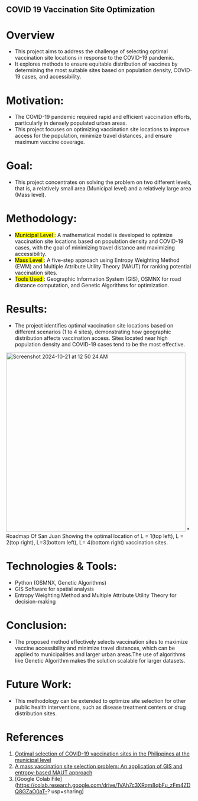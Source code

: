 ## COVID 19 Vaccination Site Optimization
# Overview
* This project aims to address the challenge of selecting optimal vaccination site locations in response to the COVID-19 pandemic. 
* It explores methods to ensure equitable distribution of vaccines by determining the most suitable sites based on population density, COVID-19 cases, and accessibility.
# Motivation:
* The COVID-19 pandemic required rapid and efficient vaccination efforts, particularly in densely populated urban areas. 
* This project focuses on optimizing vaccination site locations to improve access for the population, minimize travel distances, and ensure maximum vaccine coverage.

# Goal:
* This project concentrates on solving the problem on two different levels,
that is, a relatively small area (Municipal level) and a relatively large area
(Mass level).

# Methodology:
* <mark> Municipal Level </mark>: A mathematical model is developed to optimize vaccination site locations based on population density and COVID-19 cases,
  with the goal of minimizing travel distance and maximizing accessibility.
* <mark> Mass Level </mark>: A five-step approach using Entropy Weighting Method (EWM) and Multiple Attribute Utility Theory (MAUT) for ranking potential vaccination sites.
* <mark> Tools Used </mark> : Geographic Information System (GIS), OSMNX for road distance computation, and Genetic Algorithms for optimization.

# Results:
* The project identifies optimal vaccination site locations based on different scenarios (1 to 4 sites), demonstrating how geographic distribution affects vaccination access. Sites located near high population density and COVID-19 cases tend to be the most effective.
 <img width="485" alt="Screenshot 2024-10-21 at 12 50 24 AM" src="https://github.com/user-attachments/assets/b1a1fcb0-f877-4892-910b-5d31e1ef7af4">
* Roadmap Of San Juan Showing the optimal location of L = 1(top left), L = 2(top right), L=3(bottom left), L= 4(bottom right) vaccination sites.
  

# Technologies & Tools:
* Python (OSMNX, Genetic Algorithms)
* GIS Software for spatial analysis
* Entropy Weighting Method and Multiple Attribute Utility Theory for decision-making

# Conclusion: 
* The proposed method effectively selects vaccination sites to maximize vaccine accessibility and minimize travel distances, which can be applied to municipalities and larger urban areas.The use of algorithms like Genetic Algorithm makes the solution scalable for larger datasets.

# Future Work:
* This methodology can be extended to optimize site selection for other public health interventions, such as disease treatment centers or drug distribution sites.

# References
1) [Optimal selection of COVID-19 vaccination sites in the Philippines at the municipal level](https://peerj.com/articles/14151/)
2) [A mass vaccination site selection problem: An application of GIS and
entropy-based MAUT approach ](https://www.ncbi.nlm.nih.gov/pmc/articles/PMC9212444/pdf/main.pdf)
3) [Google Colab File](https://colab.research.google.com/drive/1VAh7c3XRqm8qbFu_zFm4ZDQ8GZaO0aT-?
usp=sharing)

